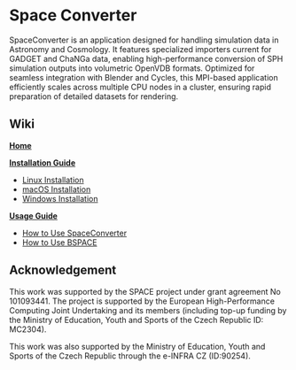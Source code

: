 # Space Converter

SpaceConverter is an application designed for handling simulation data in Astronomy and Cosmology. It features specialized importers current for GADGET and ChaNGa data, enabling high-performance conversion of SPH simulation outputs into volumetric OpenVDB formats. Optimized for seamless integration with Blender and Cycles, this MPI-based application efficiently scales across multiple CPU nodes in a cluster, ensuring rapid preparation of detailed datasets for rendering.

## Wiki

[**Home**](https://code.it4i.cz/blender/space_converter/-/wikis/home)

[**Installation Guide**](https://code.it4i.cz/blender/space_converter/-/wikis/installation-guide)
- [Linux Installation](https://code.it4i.cz/blender/space_converter/-/wikis/installation-guide/linux-installation)
- [macOS Installation](https://code.it4i.cz/blender/space_converter/-/wikis/installation-guide/macos-installation)
- [Windows Installation](https://code.it4i.cz/blender/space_converter/-/wikis/installation-guide/windows-installation)

[**Usage Guide**](https://code.it4i.cz/blender/space_converter/-/wikis/usage-guide)
- [How to Use SpaceConverter](https://code.it4i.cz/blender/space_converter/-/wikis/usage-guide/how-to-use)
- [How to Use BSPACE](https://code.it4i.cz/blender/space_converter/-/wikis/usage-guide/bspace)

## Acknowledgement
This work was supported by the SPACE project under grant agreement No 101093441. The project is supported by the European High-Performance Computing Joint Undertaking and its members (including top-up funding by the Ministry of Education, Youth and Sports of the Czech Republic ID: MC2304). 

This work was also supported by the Ministry of Education, Youth and Sports of the Czech Republic through the e-INFRA CZ (ID:90254).